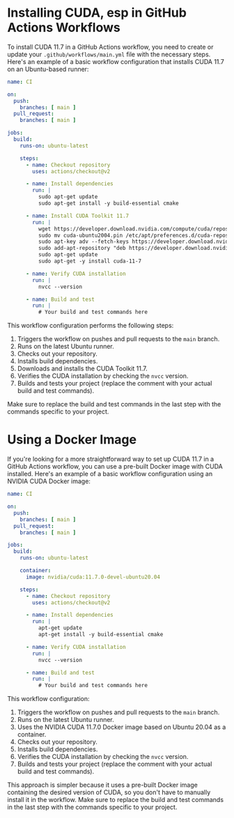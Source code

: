 # Installing CUDA, esp in GitHub Actions Workflows

To install CUDA 11.7 in a GitHub Actions workflow, you need to create or update
your `.github/workflows/main.yml` file with the necessary steps. Here's an
example of a basic workflow configuration that installs CUDA 11.7 on an
Ubuntu-based runner:

```yaml
name: CI

on:
  push:
    branches: [ main ]
  pull_request:
    branches: [ main ]

jobs:
  build:
    runs-on: ubuntu-latest

    steps:
      - name: Checkout repository
        uses: actions/checkout@v2

      - name: Install dependencies
        run: |
          sudo apt-get update
          sudo apt-get install -y build-essential cmake

      - name: Install CUDA Toolkit 11.7
        run: |
          wget https://developer.download.nvidia.com/compute/cuda/repos/ubuntu2004/x86_64/cuda-ubuntu2004.pin
          sudo mv cuda-ubuntu2004.pin /etc/apt/preferences.d/cuda-repository-pin-600
          sudo apt-key adv --fetch-keys https://developer.download.nvidia.com/compute/cuda/repos/ubuntu2004/x86_64/7fa2af80.pub
          sudo add-apt-repository "deb https://developer.download.nvidia.com/compute/cuda/repos/ubuntu2004/x86_64/ /"
          sudo apt-get update
          sudo apt-get -y install cuda-11-7

      - name: Verify CUDA installation
        run: |
          nvcc --version

      - name: Build and test
        run: |
          # Your build and test commands here
```

This workflow configuration performs the following steps:

1. Triggers the workflow on pushes and pull requests to the `main` branch.
2. Runs on the latest Ubuntu runner.
3. Checks out your repository.
4. Installs build dependencies.
5. Downloads and installs the CUDA Toolkit 11.7.
6. Verifies the CUDA installation by checking the `nvcc` version.
7. Builds and tests your project (replace the comment with your actual build and
   test commands).

Make sure to replace the build and test commands in the last step with the
commands specific to your project.

# Using a Docker Image

If you're looking for a more straightforward way to set up CUDA 11.7 in a GitHub
Actions workflow, you can use a pre-built Docker image with CUDA installed.
Here's an example of a basic workflow configuration using an NVIDIA CUDA Docker
image:

```yaml
name: CI

on:
  push:
    branches: [ main ]
  pull_request:
    branches: [ main ]

jobs:
  build:
    runs-on: ubuntu-latest

    container:
      image: nvidia/cuda:11.7.0-devel-ubuntu20.04

    steps:
      - name: Checkout repository
        uses: actions/checkout@v2

      - name: Install dependencies
        run: |
          apt-get update
          apt-get install -y build-essential cmake

      - name: Verify CUDA installation
        run: |
          nvcc --version

      - name: Build and test
        run: |
          # Your build and test commands here
```

This workflow configuration:

1. Triggers the workflow on pushes and pull requests to the `main` branch.
2. Runs on the latest Ubuntu runner.
3. Uses the NVIDIA CUDA 11.7.0 Docker image based on Ubuntu 20.04 as a
   container.
4. Checks out your repository.
5. Installs build dependencies.
6. Verifies the CUDA installation by checking the `nvcc` version.
7. Builds and tests your project (replace the comment with your actual build and
   test commands).

This approach is simpler because it uses a pre-built Docker image containing the
desired version of CUDA, so you don't have to manually install it in the
workflow. Make sure to replace the build and test commands in the last step with
the commands specific to your project.